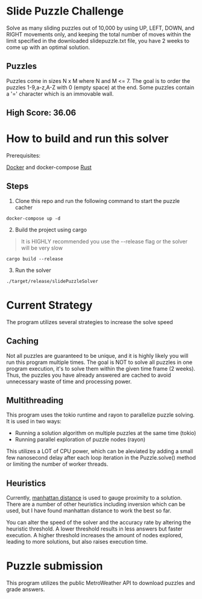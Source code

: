# Slide Puzzle Challenge
Solve as many sliding puzzles out of 10,000 by using UP, LEFT, DOWN, and RIGHT movements only, and keeping the total number of moves within the limit specified in the downloaded slidepuzzle.txt file, you have 2 weeks to come up with an optimal solution.

## Puzzles 
Puzzles come in sizes N x M where N and M <= 7. The goal is to order the puzzles 1-9,a-z,A-Z with 0 (empty space) at the end. Some puzzles contain a '=' character which is an immovable wall.

## High Score: 36.06

# How to build and run this solver 

Prerequisites:

[Docker](https://docs.docker.com/engine/install/) and docker-compose 
[Rust](https://www.rust-lang.org/tools/install)

## Steps

1. Clone this repo and run the following command to start the puzzle cacher

```
docker-compose up -d 
```

2. Build the project using cargo
> It is HIGHLY recommended you use the --release flag or the solver will be very slow 

```
cargo build --release 
```


3. Run the solver 

```
./target/release/slidePuzzleSolver
```


# Current Strategy
The program utilizes several strategies to increase the solve speed

## Caching
Not all puzzles are guaranteed to be unique, and it is highly likely you will run this program multiple times. The goal is NOT to solve all puzzles in one program execution, it's to solve them within the given time frame (2 weeks). Thus, the puzzles you have already answered are cached to avoid unnecessary waste of time and processing power. 


## Multithreading 
This program uses the tokio runtime and rayon to parallelize puzzle solving. It is used in two ways:
- Running a solution algorithm on multiple puzzles at the same time (tokio)
- Running parallel exploration of puzzle nodes (rayon)

This utilizes a LOT of CPU power, which can be aleviated by adding a small few nanosecond delay after each loop iteration in the Puzzle.solve() method or limiting the number of worker threads. 


## Heuristics 
Currently, [manhattan distance]() is used to gauge proximity to a solution. There are a number of other heuristics including inversion which can be used, but I have found manhattan distance to work the best so far. 

You can alter the speed of the solver and the accuracy rate by altering the heuristic threshold. A lower threshold results in less answers but faster execution. A higher threshold increases the amount of nodes explored, leading to more solutions, but also raises execution time.


# Puzzle submission
This program utilizes the public MetroWeather API to download puzzles and grade answers.